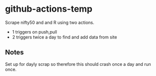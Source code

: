 # github-actions-temp

Scrape nifty50 and and R using two actions.

- 1 triggers on push,pull
- 2 triggers twice a day to find and add data from site

## Notes

Set up for dayly scrap so therefore this should crash once a day and run once.
